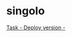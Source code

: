 # singolo

[Task - ](https://github.com/rolling-scopes-school/tasks/tree/master/tasks/markups/level-2/singolo)
[Deploy version - ](https://jarolika30.github.io/singolo/)
